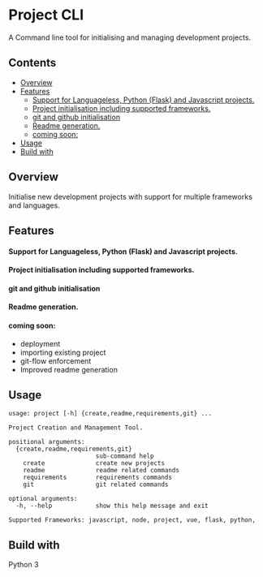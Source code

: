 
# Project CLI <!-- omit in TOC -->

A Command line tool for initialising and managing development projects.

## Contents <!-- omit in TOC -->
- [Overview](#overview)
- [Features](#features)
    - [Support for Languageless, Python (Flask) and Javascript projects.](#support-for-languageless-python-flask-and-javascript-projects)
    - [Project initialisation including supported frameworks.](#project-initialisation-including-supported-frameworks)
    - [git and github initialisation](#git-and-github-initialisation)
    - [Readme generation.](#readme-generation)
    - [coming soon:](#coming-soon)
- [Usage](#usage)
- [Build with](#build-with)

## Overview
Initialise new development projects with support for multiple frameworks and languages.

## Features
#### Support for Languageless, Python (Flask) and Javascript projects.

#### Project initialisation including supported frameworks.

#### git and github initialisation

#### Readme generation.

#### coming soon:
- deployment
- importing existing project
- git-flow enforcement
- Improved readme generation


## Usage
```
usage: project [-h] {create,readme,requirements,git} ...

Project Creation and Management Tool.

positional arguments:
  {create,readme,requirements,git}
                        sub-command help
    create              create new projects
    readme              readme related commands
    requirements        requirements commands
    git                 git related commands

optional arguments:
  -h, --help            show this help message and exit

Supported Frameworks: javascript, node, project, vue, flask, python,

```

## Build with
Python 3
